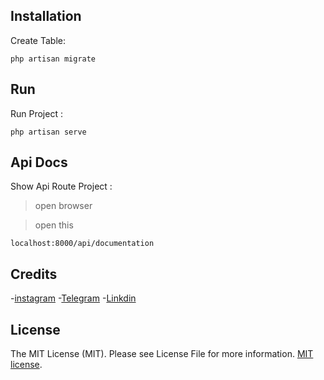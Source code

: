 ## Installation
Create Table:
```
php artisan migrate
```

## Run
Run Project :
```
php artisan serve
```

## Api Docs 
Show Api Route Project : 

> open browser

> open this 
```
localhost:8000/api/documentation
```

## Credits 
-[instagram](https://www.instagram.com/_aliaslanii?igsh=MTdtdTc1M3QwMnl0bQ%3D%3D&utm_source=qr)
-[Telegram](https://t.me/aliaslanii17)
-[Linkdin](https://www.linkedin.com/in/ali-aslani-39352b248?utm_source=share&utm_campaign=share_via&utm_content=profile&utm_medium=ios_app)


## License

The MIT License (MIT). Please see License File for more information. [MIT license](https://opensource.org/licenses/MIT).
